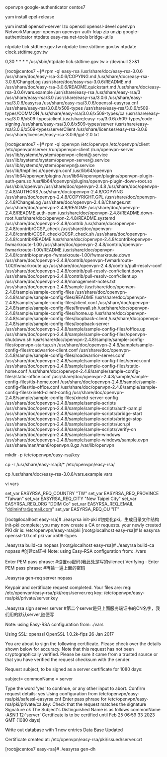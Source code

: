 openvpn google-authenticator centos7


yum install epel-release


yum install openssh-server lzo openssl openssl-devel openvpn NetworkManager-openvpn openvpn-auth-ldap zip unzip google-authenticator  ntpdate easy-rsa net-tools bridge-utils


ntpdate tick.stdtime.gov.tw
ntpdate time.stdtime.gov.tw 
ntpdate clock.stdtime.gov.tw

0,30 * * * * /usr/sbin/ntpdate tick.stdtime.gov.tw > /dev/null 2>&1


[root@centos7 ~]# rpm -ql easy-rsa
/usr/share/doc/easy-rsa-3.0.6
/usr/share/doc/easy-rsa-3.0.6/COPYING.md
/usr/share/doc/easy-rsa-3.0.6/ChangeLog
/usr/share/doc/easy-rsa-3.0.6/README.md
/usr/share/doc/easy-rsa-3.0.6/README.quickstart.md
/usr/share/doc/easy-rsa-3.0.6/vars.example
/usr/share/easy-rsa
/usr/share/easy-rsa/3
/usr/share/easy-rsa/3.0
/usr/share/easy-rsa/3.0.6
/usr/share/easy-rsa/3.0.6/easyrsa
/usr/share/easy-rsa/3.0.6/openssl-easyrsa.cnf
/usr/share/easy-rsa/3.0.6/x509-types
/usr/share/easy-rsa/3.0.6/x509-types/COMMON
/usr/share/easy-rsa/3.0.6/x509-types/ca
/usr/share/easy-rsa/3.0.6/x509-types/client
/usr/share/easy-rsa/3.0.6/x509-types/code-signing
/usr/share/easy-rsa/3.0.6/x509-types/server
/usr/share/easy-rsa/3.0.6/x509-types/serverClient
/usr/share/licenses/easy-rsa-3.0.6
/usr/share/licenses/easy-rsa-3.0.6/gpl-2.0.txt


[root@centos7 ~]# rpm -ql openvpn
/etc/openvpn
/etc/openvpn/client
/etc/openvpn/server
/run/openvpn-client
/run/openvpn-server
/usr/lib/systemd/system/openvpn-client@.service
/usr/lib/systemd/system/openvpn-server@.service
/usr/lib/systemd/system/openvpn@.service
/usr/lib/tmpfiles.d/openvpn.conf
/usr/lib64/openvpn
/usr/lib64/openvpn/plugins
/usr/lib64/openvpn/plugins/openvpn-plugin-auth-pam.so
/usr/lib64/openvpn/plugins/openvpn-plugin-down-root.so
/usr/sbin/openvpn
/usr/share/doc/openvpn-2.4.8
/usr/share/doc/openvpn-2.4.8/AUTHORS
/usr/share/doc/openvpn-2.4.8/COPYING
/usr/share/doc/openvpn-2.4.8/COPYRIGHT.GPL
/usr/share/doc/openvpn-2.4.8/ChangeLog
/usr/share/doc/openvpn-2.4.8/Changes.rst
/usr/share/doc/openvpn-2.4.8/README
/usr/share/doc/openvpn-2.4.8/README.auth-pam
/usr/share/doc/openvpn-2.4.8/README.down-root
/usr/share/doc/openvpn-2.4.8/README.systemd
/usr/share/doc/openvpn-2.4.8/contrib
/usr/share/doc/openvpn-2.4.8/contrib/OCSP_check
/usr/share/doc/openvpn-2.4.8/contrib/OCSP_check/OCSP_check.sh
/usr/share/doc/openvpn-2.4.8/contrib/README
/usr/share/doc/openvpn-2.4.8/contrib/openvpn-fwmarkroute-1.00
/usr/share/doc/openvpn-2.4.8/contrib/openvpn-fwmarkroute-1.00/README
/usr/share/doc/openvpn-2.4.8/contrib/openvpn-fwmarkroute-1.00/fwmarkroute.down
/usr/share/doc/openvpn-2.4.8/contrib/openvpn-fwmarkroute-1.00/fwmarkroute.up
/usr/share/doc/openvpn-2.4.8/contrib/pull-resolv-conf
/usr/share/doc/openvpn-2.4.8/contrib/pull-resolv-conf/client.down
/usr/share/doc/openvpn-2.4.8/contrib/pull-resolv-conf/client.up
/usr/share/doc/openvpn-2.4.8/management-notes.txt
/usr/share/doc/openvpn-2.4.8/sample
/usr/share/doc/openvpn-2.4.8/sample/sample-config-files
/usr/share/doc/openvpn-2.4.8/sample/sample-config-files/README
/usr/share/doc/openvpn-2.4.8/sample/sample-config-files/client.conf
/usr/share/doc/openvpn-2.4.8/sample/sample-config-files/firewall.sh
/usr/share/doc/openvpn-2.4.8/sample/sample-config-files/home.up
/usr/share/doc/openvpn-2.4.8/sample/sample-config-files/loopback-client
/usr/share/doc/openvpn-2.4.8/sample/sample-config-files/loopback-server
/usr/share/doc/openvpn-2.4.8/sample/sample-config-files/office.up
/usr/share/doc/openvpn-2.4.8/sample/sample-config-files/openvpn-shutdown.sh
/usr/share/doc/openvpn-2.4.8/sample/sample-config-files/openvpn-startup.sh
/usr/share/doc/openvpn-2.4.8/sample/sample-config-files/roadwarrior-client.conf
/usr/share/doc/openvpn-2.4.8/sample/sample-config-files/roadwarrior-server.conf
/usr/share/doc/openvpn-2.4.8/sample/sample-config-files/server.conf
/usr/share/doc/openvpn-2.4.8/sample/sample-config-files/static-home.conf
/usr/share/doc/openvpn-2.4.8/sample/sample-config-files/static-office.conf
/usr/share/doc/openvpn-2.4.8/sample/sample-config-files/tls-home.conf
/usr/share/doc/openvpn-2.4.8/sample/sample-config-files/tls-office.conf
/usr/share/doc/openvpn-2.4.8/sample/sample-config-files/xinetd-client-config
/usr/share/doc/openvpn-2.4.8/sample/sample-config-files/xinetd-server-config
/usr/share/doc/openvpn-2.4.8/sample/sample-scripts
/usr/share/doc/openvpn-2.4.8/sample/sample-scripts/auth-pam.pl
/usr/share/doc/openvpn-2.4.8/sample/sample-scripts/bridge-start
/usr/share/doc/openvpn-2.4.8/sample/sample-scripts/bridge-stop
/usr/share/doc/openvpn-2.4.8/sample/sample-scripts/ucn.pl
/usr/share/doc/openvpn-2.4.8/sample/sample-scripts/verify-cn
/usr/share/doc/openvpn-2.4.8/sample/sample-windows
/usr/share/doc/openvpn-2.4.8/sample/sample-windows/sample.ovpn
/usr/share/man/man8/openvpn.8.gz
/var/lib/openvpn

mkdir -p /etc/openvpn/easy-rsa/key

cp -r /usr/share/easy-rsa/3/* /etc/openvpn/easy-rsa/




cp /usr/share/doc/easy-rsa-3.0.6/vars.example  vars
 
 
vi vars    
 
set_var EASYRSA_REQ_COUNTRY     "TW"
set_var EASYRSA_REQ_PROVINCE    "Taiwan"
set_var EASYRSA_REQ_CITY        "New Taipei City"
set_var EASYRSA_REQ_ORG "DDIM Co"
set_var EASYRSA_REQ_EMAIL       "ddiminfra@gmail.com"
set_var EASYRSA_REQ_OU          "IT"

 [root@localhost easy-rsa]# ./easyrsa init-pki                                        #初始化pki，生成目录文件结构
init-pki complete; you may now create a CA or requests.
your newly created PKI dir is: /etc/openvpn/easy-rsa/pki
[root@localhost easy-rsa]# ls
easyrsa  openssl-1.0.cnf  pki  var  x509-types

./easyrsa build-ca nopass 
[root@localhost easy-rsa]# ./easyrsa build-ca   nopass                                    #创建ca证书
Note: using Easy-RSA configuration from: ./vars    

Enter PEM pass phrase:                                                                      #设置ca密码(我此处是写的silence)
Verifying - Enter PEM pass phrase:                                                     #再输一遍上面的密码


./easyrsa gen-req server nopass 


Keypair and certificate request completed. Your files are:
req: /etc/openvpn/easy-rsa/pki/reqs/server.req
key: /etc/openvpn/easy-rsa/pki/private/server.key

./easyrsa sign server server                    #第二个server是只上面服务端证书的CN名字，我们用的默认server,随便写

Note: using Easy-RSA configuration from: ./vars

Using SSL: openssl OpenSSL 1.0.2k-fips  26 Jan 2017


You are about to sign the following certificate.
Please check over the details shown below for accuracy. Note that this request
has not been cryptographically verified. Please be sure it came from a trusted
source or that you have verified the request checksum with the sender.

Request subject, to be signed as a server certificate for 1080 days:

subject=
    commonName                = server


Type the word 'yes' to continue, or any other input to abort.
  Confirm request details: yes
Using configuration from /etc/openvpn/easy-rsa/pki/safessl-easyrsa.cnf
Enter pass phrase for /etc/openvpn/easy-rsa/pki/private/ca.key:
Check that the request matches the signature
Signature ok
The Subject's Distinguished Name is as follows
commonName            :ASN.1 12:'server'
Certificate is to be certified until Feb 25 06:59:33 2023 GMT (1080 days)

Write out database with 1 new entries
Data Base Updated

Certificate created at: /etc/openvpn/easy-rsa/pki/issued/server.crt

[root@centos7 easy-rsa]#
./easyrsa gen-dh 
